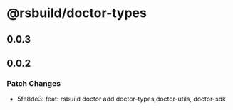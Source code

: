 # @rsbuild/doctor-types

## 0.0.3

## 0.0.2

### Patch Changes

- 5fe8de3: feat: rsbuild doctor add doctor-types,doctor-utils, doctor-sdk
